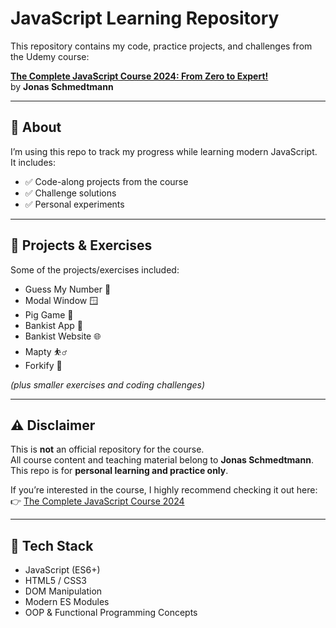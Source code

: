 # JavaScript Learning Repository

This repository contains my code, practice projects, and challenges from the Udemy course:

**[The Complete JavaScript Course 2024: From Zero to Expert!](https://www.udemy.com/course/the-complete-javascript-course/)**  
by **Jonas Schmedtmann**

---

## 📌 About
I’m using this repo to track my progress while learning modern JavaScript.  
It includes:
- ✅ Code-along projects from the course  
- ✅ Challenge solutions  
- ✅ Personal experiments  

---

## 📂 Projects & Exercises
Some of the projects/exercises included:
- Guess My Number 🎲  
- Modal Window 🪟  
- Pig Game 🐷  
- Bankist App 🏦  
- Bankist Website 🌐  
- Mapty ⛹️‍♂️
- Forkify 🍴

*(plus smaller exercises and coding challenges)*

---

## ⚠️ Disclaimer
This is **not** an official repository for the course.  
All course content and teaching material belong to **Jonas Schmedtmann**.  
This repo is for **personal learning and practice only**.  

If you’re interested in the course, I highly recommend checking it out here:  
👉 [The Complete JavaScript Course 2024](https://www.udemy.com/course/the-complete-javascript-course/)

---

## 🚀 Tech Stack
- JavaScript (ES6+)  
- HTML5 / CSS3  
- DOM Manipulation  
- Modern ES Modules  
- OOP & Functional Programming Concepts  
